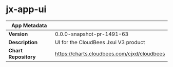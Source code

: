 # jx-app-ui

|App Metadata||
|---|---|
| **Version** | 0.0.0-snapshot-pr-1491-63 |
| **Description** | UI for the CloudBees Jxui V3 product |
| **Chart Repository** | https://charts.cloudbees.com/cjxd/cloudbees |
